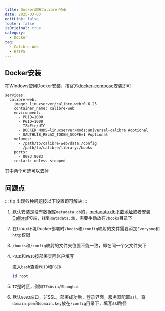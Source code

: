 ```yaml
---
title: Docker部署Calibre-Web
date: 2025-03-03
editLink: false
footer: false
isOriginal: true
category:
  - Docker
tag:
  - Calibre-Web
  - HTTPS
---
```


## Docker安装

在Windows使用Docker安装，按官方[docker-compose](https://github.com/linuxserver/docker-calibre-web?tab=readme-ov-file#docker-compose-recommended-click-here-for-more-info)安装即可

```yml{6,7,9,10,12,13,15}
services:
  calibre-web:
    image: linuxserver/calibre-web:0.6.25
    container_name: calibre-web
    environment:
      - PUID=1000
      - PGID=1000
      - TZ=Etc/UTC
      - DOCKER_MODS=linuxserver/mods:universal-calibre #optional
      - OAUTHLIB_RELAX_TOKEN_SCOPE=1 #optional
    volumes:
      - /path/to/calibre-web/data:/config
      - /path/to/calibre/library:/books
    ports:
      - 8083:8083
    restart: unless-stopped
```

其中两个可选可以去掉

## 问题点

::: tip
出现各种问题按以下设置即可解决
:::


1. 默认安装是没有数据库`metadata.db`的，[metadata.db下载地址](https://drive.usercontent.google.com/download?id=189tv5i5SNT6rivLLLvCmC2JeLtODmSS1&export=download)或者安装[Calibre](https://calibre-ebook.com/zh_CN/download)PC端，找到`metadata.db`，需要手动放在`/books`目录下

2. 在Linux环境Docker部署时`/books`和`/config`映射的文件需要添加`Everyone`和`http`权限
3. `/books`和`/config`映射的文件夹位置不能一致，即在同一个父文件夹下
4. `PUID`和`PGID`按部署实际账户填写

    进入`bash`查看`PUID`和`PGID`

    ```bash
    id root
    ```
5. `TZ`是时区，例如`TZ=Asia/Shanghai`
6. 默认`8083`端口，非SSL，部署成功后，登录界面，服务器配置`ssl`，将`domain.pem`和`domain.key`放在`/config`目录下，填写ssl路径
   